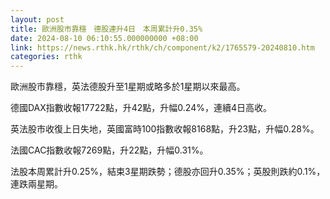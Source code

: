 ```yaml
---
layout: post
title: 歐洲股市靠穩　德股連升4日　本周累計升0.35%
date: 2024-08-10 06:10:55.000000000 +08:00
link: https://news.rthk.hk/rthk/ch/component/k2/1765579-20240810.htm
categories: rthk
---
```


歐洲股市靠穩，英法德股升至1星期或略多於1星期以來最高。

德國DAX指數收報17722點，升42點，升幅0.24%，連續4日高收。

英法股市收復上日失地，英國富時100指數收報8168點，升23點，升幅0.28%。

法國CAC指數收報7269點，升22點，升幅0.31%。

法股本周累計升0.25%，結束3星期跌勢；德股亦回升0.35%；英股則跌約0.1%，連跌兩星期。
